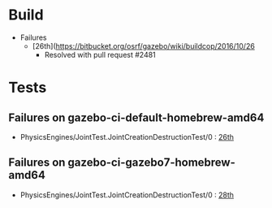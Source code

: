 # Build

* Failures
    * [26th](https://bitbucket.org/osrf/gazebo/wiki/buildcop/2016/10/26
        * Resolved with pull request #2481

# Tests

## Failures on gazebo-ci-default-homebrew-amd64

* PhysicsEngines/JointTest.JointCreationDestructionTest/0 : [26th](https://bitbucket.org/osrf/gazebo/wiki/buildcop/2016/10/26)

## Failures on gazebo-ci-gazebo7-homebrew-amd64

* PhysicsEngines/JointTest.JointCreationDestructionTest/0 : [28th](https://bitbucket.org/osrf/gazebo/wiki/buildcop/2016/10/28)
